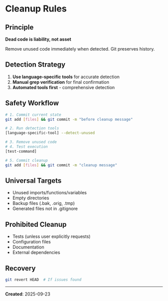 # Cleanup Rules

## Principle
**Dead code is liability, not asset**

Remove unused code immediately when detected. Git preserves history.

## Detection Strategy
1. **Use language-specific tools** for accurate detection
2. **Manual grep verification** for final confirmation
3. **Automated tools first** - comprehensive detection

## Safety Workflow
```bash
# 1. Commit current state
git add [files] && git commit -m "before cleanup message"

# 2. Run detection tools
[language-specific-tool] --detect-unused

# 3. Remove unused code
# 4. Test execution
[test-command]

# 5. Commit cleanup
git add [files] && git commit -m "cleanup message"
```

## Universal Targets
- Unused imports/functions/variables
- Empty directories
- Backup files (.bak, .orig, .tmp)
- Generated files not in .gitignore

## Prohibited Cleanup
- Tests (unless user explicitly requests)
- Configuration files
- Documentation
- External dependencies

## Recovery
```bash
git revert HEAD  # If issues found
```

---
**Created**: 2025-09-23
